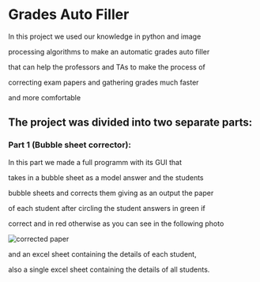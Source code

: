 # Grades Auto Filler

In this project we used our knowledge in python and image

processing algorithms to make an automatic grades auto filler

that can help the professors and TAs to make the process of 

correcting exam papers and gathering grades much faster

and more comfortable


## The project was divided into two separate parts:

### Part 1 (Bubble sheet corrector):

In this part we made a full programm with its GUI that

takes in a bubble sheet as a model answer and the students

bubble sheets and corrects them giving as an output the paper

of each student after circling the student answers in green if

correct and in red otherwise as you can see in the following photo

![corrected paper](https://github.com/itsHamdySalem/grades-auto-filler/assets/70281704/caa4df3f-c96c-4921-8751-e2169c80eb67)

and an excel sheet containing the details of each student,

also a single excel sheet containing the details of all students.
